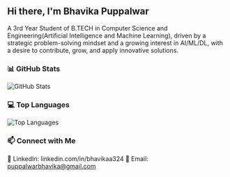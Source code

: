## Hi there, I'm Bhavika Puppalwar
A 3rd Year Student of B.TECH in Computer Science and Engineering(Artificial Intelligence and Machine Learning), driven by a strategic problem-solving mindset and a growing interest in AI/ML/DL, with a desire to contribute, grow, and apply innovative solutions.

### 📊 GitHub Stats

![GitHub Stats](https://github-readme-stats.vercel.app/api?username=Bhavikaa324&show_icons=true&theme=radical)


### 💻 Top Languages

![Top Languages](https://github-readme-stats.vercel.app/api/top-langs/?username=Bhavikaa324&layout=compact&theme=radical)

### 📫 Connect with Me

💼 LinkedIn: linkedin.com/in/bhavikaa324
📧 Email: puppalwarbhavika@gmail.com
